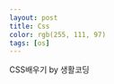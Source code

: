 ```yaml
---
layout: post
title: Css
color: rgb(255, 111, 97)
tags: [os]
---
```


<head>CSS배우기 by 생활코딩
    <meta charset="utf-8">
    <style>
    .grid {
        font-size: 20px;
    }
     h4 {
         border: 2px dotted purple;
         color:pink;
         display:inline;
     }

    </style>
</head>
<body>
<h4>css의 특성</h4>
<ul>
<li>style 태그 안에 적는다. 이때, style 태그는 head 태그 안에 적는다. </li>
<li>style 태그안에 적을때 순서 중요하다. 일반적인 태그는 자기자신 태그에 가까이 붙어있을수록 영향을 많이 받는다. 
<li>뒤에 ;을 꼭 붙여서 구분,마무리를 해준다. </li>
<li>속성과 selector이 있다.  </li>
<li>style태그가 너무 길어지면 .css파일을 하나 새로 만들고 파일명을 html파일에 적는 방법도 있다~
<h4>style 태그 안에 적는 방법</h4>
<ol>
<li>일반적인 태그<br>-> 태그명 적고 중괄호{} 내부에 그 태그에 해당하는 위치의 디자인을 바꿔준다. 
<br> 예제1) ol태그에 회색 태두리를 만들고 글자색을 빨간색으로 하고 싶다면, ol {border:1px solid gray; color:red; 
<br>예제2) a태그에 글자색을 노란색으로하고 글자 꾸밈을 없애고 싶다면, a {color:yellow; text-decoration: none;</li> 
<li>class 태그 <br> -> #+지정한 class이름+{위와같이} 형식으로 적는다.
<li>id 태그 <br> -> .+지정한 id이름+{~}형식으로 적는다.</li>
<span style="font-size: 10px; color:red;"> style태그 내에서 우선순위: id>class>other tags..<br>->비유하자면 class는 반이고, id는 주민번호를 뜻하기 때문에 id를 style안 젤 위에 적고 class, tag들 순으로 적는다. </span>
<h4>Boxmodel</h4>
<ul>
<li>margin-젤 겉에 다른부분과의 간격</li>
<li>border-이 태그가 차지하고 있는 위치의 전체 경계</li>
<li>padding-태그안에 적힌 글자와 경계사이의 간격</li>
</ul>
<span style="font-size: 10px; color:red;">margin->border->padding순서</span>
<ul>
<li>display: inline   //화면전체를 쓰는 태그를 글이 있는 특정부분만 쓰게 하고 싶을때 사용</li>
<li>display: none   //태그 안보이게 하고 싶을때 사용</li>
</ul>
<span class="ch"> style을 이용해서 h태그(block level elemet)와 같은 위치차지하던 태그를 display: inline으로 해주면 글자가 있는 부분만 차지하게 된다.</span>
<h4>Gird</h4>
boxmodel 내부로 포함될수 있는 내용일수 있지만 중요해서 따로 빼서 설명한다!!<br>
만약 화면을 가로나 세로로 잘라서 한부분은 고정하고 나머지 한부분은 남은 공간을 다 쓰게 하고 싶을때 사용하는 것이다.<span id="grid"> display: grid; <br> grid-template-columns: 150px(지정값) 1fr(남는 범위사용할수있는 명령어);</span>

<h4>반응형 디자인</h4>
mediaquery
<h5>기타...</h5>
<ol>
<li>유생무채같은 태그</li>
<ul>
<li>div 태그 <br>->아무런 의미없고 단지 디자인의 용도로만 쓰인다.(Block level element여서 가로화면 전체를 사용함)</li>
<li>span 태그 <br>->아무런 의미없고 단지 디자인의 용도로만 쓰임.(inline element여서 딱 그 부분만 차지한다.  )</li> </ul>
<li>주석태그</li>
<ul><li>/* ~~ */ 사용해서 주석처리한다.</li></ul>
</ol>
</body>